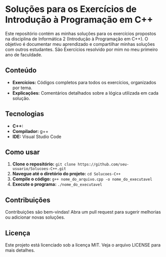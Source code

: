 # Soluções para os Exercícios de Introdução à Programação em C++

Este repositório contém as minhas soluções para os exercícios propostos na disciplina de Informática 2 (Introdução à Programação em C++). O objetivo é documentar meu aprendizado e compartilhar minhas soluções com outros estudantes. São Exercícios resolvido por mim no meu primeiro ano de faculdade.

## Conteúdo
* **Exercícios:** Códigos completos para todos os exercícios, organizados por tema.
* **Explicações:** Comentários detalhados sobre a lógica utilizada em cada solução.

## Tecnologias
* **C++:**
* **Compilador:** g++
* **IDE:** Visual Studio Code

## Como usar
1. **Clone o repositório:** `git clone https://github.com/seu-usuario/Solucoes-C++.git`
2. **Navegue até o diretório do projeto:** `cd Solucoes-C++`
3. **Compile o código:** `g++ nome_do_arquivo.cpp -o nome_do_executavel`
4. **Execute o programa:** `./nome_do_executavel`

## Contribuições
Contribuições são bem-vindas! Abra um pull request para sugerir melhorias ou adicionar novas soluções.

## Licença
Este projeto está licenciado sob a licença MIT. Veja o arquivo LICENSE para mais detalhes.
